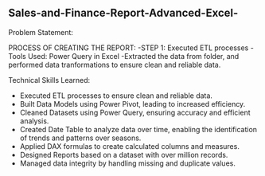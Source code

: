 ## Sales-and-Finance-Report-Advanced-Excel-
Problem Statement:

PROCESS OF CREATING THE REPORT:
  -STEP 1: Executed ETL processes
           -Tools Used: Power Query in Excel
           -Extracted the data from folder, and performed data tranformations to ensure clean and reliable data.



Technical Skills Learned:
- Executed ETL processes to ensure clean and reliable data.
- Built Data Models using Power Pivot, leading to increased efficiency.
- Cleaned Datasets using Power Query, ensuring accuracy and efficient analysis. 
- Created Date Table to analyze data over time, enabling the identification of trends and patterns over seasons.
- Applied DAX formulas to create calculated columns and measures.
- Designed Reports based on a dataset with over million records.
- Managed data integrity by handling missing and duplicate values.
